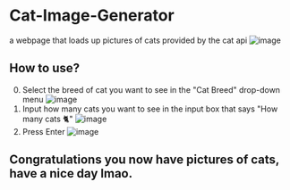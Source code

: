 # Cat-Image-Generator
a webpage that loads up pictures of cats provided by the cat api
![image](https://user-images.githubusercontent.com/70043892/111393890-967f4f00-86f4-11eb-9124-d2b157cb1ea0.png)
## How to use?
0. Select the breed of cat you want to see in the "Cat Breed" drop-down menu
![image](https://user-images.githubusercontent.com/70043892/111393673-296bb980-86f4-11eb-9c94-5dd0064d9c27.png)
1. Input how many cats you want to see in the input box that says "How many cats 🐈"
![image](https://user-images.githubusercontent.com/70043892/111393714-3ee0e380-86f4-11eb-9cd8-95211213e0fd.png)
2. Press Enter
![image](https://user-images.githubusercontent.com/70043892/111393843-80718e80-86f4-11eb-8a43-6275ef374aba.png)
## Congratulations you now have pictures of cats, have a nice day lmao.

